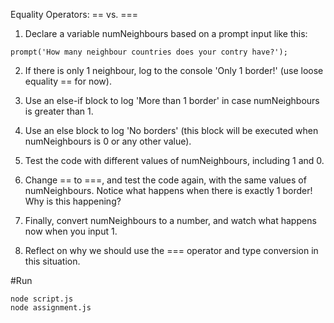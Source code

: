 Equality Operators: == vs. ===

1. Declare a variable numNeighbours based on a prompt input like this:

```
prompt('How many neighbour countries does your contry have?');
```

2. If there is only 1 neighbour, log to the console 'Only 1 border!' (use loose equality == for now).

3. Use an else-if block to log 'More than 1 border' in case numNeighbours is greater than 1.

4. Use an else block to log 'No borders' (this block will be executed when numNeighbours is 0 or any other value).

5. Test the code with different values of numNeighbours, including 1 and 0.

6. Change == to ===, and test the code again, with the same values of numNeighbours. Notice what happens when there is exactly 1 border! Why is this happening?

7. Finally, convert numNeighbours to a number, and watch what happens now when you input 1.

8. Reflect on why we should use the === operator and type conversion in this situation.

#Run

```
node script.js
node assignment.js
```
